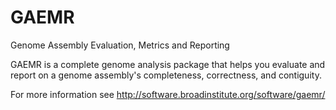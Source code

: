 # GAEMR
Genome Assembly Evaluation, Metrics and Reporting

GAEMR is a complete genome analysis package that helps you evaluate and report on a genome assembly's completeness, correctness, and contiguity.

For more information see http://software.broadinstitute.org/software/gaemr/
